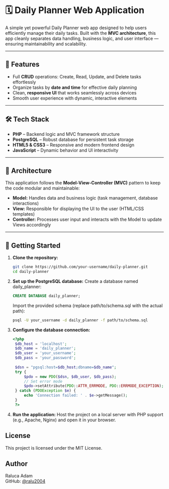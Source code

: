 # 🗓️ Daily Planner Web Application

A simple yet powerful Daily Planner web app designed to help users efficiently manage their daily tasks. Built with the **MVC architecture**, this app cleanly separates data handling, business logic, and user interface — ensuring maintainability and scalability.

---

## 🎯 Features

- Full **CRUD** operations: Create, Read, Update, and Delete tasks effortlessly  
- Organize tasks by **date and time** for effective daily planning  
- Clean, **responsive UI** that works seamlessly across devices  
- Smooth user experience with dynamic, interactive elements  

---

## 🛠️ Tech Stack

- **PHP** – Backend logic and MVC framework structure  
- **PostgreSQL** – Robust database for persistent task storage  
- **HTML5 & CSS3** – Responsive and modern frontend design  
- **JavaScript** – Dynamic behavior and UI interactivity  

---

## 🧩 Architecture

This application follows the **Model-View-Controller (MVC)** pattern to keep the code modular and maintainable:

- **Model:** Handles data and business logic (task management, database interactions)  
- **View:** Responsible for displaying the UI to the user (HTML/CSS templates)  
- **Controller:** Processes user input and interacts with the Model to update Views accordingly  

---

## 🚀 Getting Started

1. **Clone the repository:**  
   ```bash
   git clone https://github.com/your-username/daily-planner.git
   cd daily-planner
   ```
2. **Set up the PostgreSQL database:**
   Create a database named daily_planner:
   ```sql
   CREATE DATABASE daily_planner;
   ```
   Import the provided schema (replace path/to/schema.sql with the actual path):
   ```bash
   psql -U your_username -d daily_planner -f path/to/schema.sql
   ```
3. **Configure the database connection:**
   ```php
   <?php
    $db_host = 'localhost';
    $db_name = 'daily_planner';
    $db_user = 'your_username';
    $db_pass = 'your_password';
    
    $dsn = "pgsql:host=$db_host;dbname=$db_name";
    try {
        $pdo = new PDO($dsn, $db_user, $db_pass);
        // Set error mode
        $pdo->setAttribute(PDO::ATTR_ERRMODE, PDO::ERRMODE_EXCEPTION);
    } catch (PDOException $e) {
        echo 'Connection failed: ' . $e->getMessage();
    }
    ?>
    ```
4. **Run the application:**
   Host the project on a local server with PHP support (e.g., Apache, Nginx) and open it in your browser.

## License
This project is licensed under the MIT License.

## Author
Raluca Adam  
GitHub: [@ralu2004](https://github.com/ralu2004)


  
